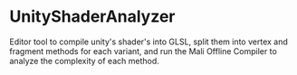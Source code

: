 # UnityShaderAnalyzer
Editor tool to compile unity's shader's into GLSL, split them into vertex and fragment methods for each variant, and run the Mali Offline Compiler to analyze the complexity of each method.
